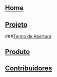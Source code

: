 ## [Home](index.md)
## [Projeto](#)
###[Termo de Abertura](projeto/tap/tap.md)
## [Produto](#)

## [Contribuidores](#)


